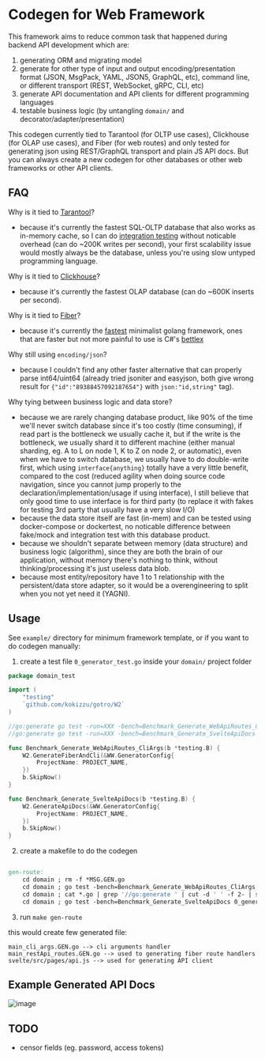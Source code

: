 
# Codegen for Web Framework

This framework aims to reduce common task that happened during backend API development which are:

1. generating ORM and migrating model
2. generate for other type of input and output encoding/presentation format (JSON, MsgPack, YAML, JSON5, GraphQL, etc), command line, or different transport (REST, WebSocket, gRPC, CLI, etc)
3. generate API documentation and API clients for different programming languages
4. testable business logic (by untangling `domain/` and decorator/adapter/presentation)

This codegen currently tied to Tarantool (for OLTP use cases), Clickhouse (for OLAP use cases), and Fiber (for web routes) and only tested for generating json using REST/GraphQL transport and plain JS API docs. But you can always create a new codegen for other databases or other web frameworks or other API clients.

## FAQ

Why is it tied to [Tarantool](//www.tarantool.io/en/developers)?
- because it's currently the fastest SQL-OLTP database that also works as in-memory cache, so I can do [integration testing](//kokizzu.blogspot.com/2021/07/mock-vs-fake-and-classical-testing.html) without noticable overhead (can do ~200K writes per second), your first scalability issue would mostly always be the database, unless you're using slow untyped programming language.

Why is it tied to [Clickhouse](//clickhouse.tech)?
- because it's currently the fastest OLAP database (can do ~600K inserts per second).

Why is it tied to [Fiber](//gofiber.io/)?
- because it's currently the [fastest](//www.techempower.com/benchmarks/#section=data-r20&hw=ph&test=update&l=zijocf-sf) minimalist golang framework, ones that are faster but not more painful to use is C#'s [bettlex](//beetlex.io/)

Why still using `encoding/json`?
- because I couldn't find any other faster alternative that can properly parse int64/uint64 (already tried jsoniter and easyjson, both give wrong result for `{"id":"89388457092187654"}` with `json:"id,string"` tag).

Why tying between business logic and data store?
- because we are rarely changing database product, like 90% of the time we'll never switch database since it's too costly (time consuming), if read part is the bottleneck we usually cache it, but if the write is the bottleneck, we usually shard it to different machine (either manual sharding, eg. A to L on node 1, K to Z on node 2, or automatic), even when we have to switch database, we usually have to do double-write first, which using `interface{anything}` totally have a very little benefit, compared to the cost (reduced agility when doing source code navigation, since you cannot jump properly to the declaration/implementation/usage if using interface), I still believe that only good time to use interface is for third party (to replace it with fakes for testing 3rd party that usually have a very slow I/O)
- because the data store itself are fast (in-mem) and can be tested using docker-compose or dockertest, no noticable difference between fake/mock and integration test with this database product.
- because we shouldn't separate between memory (data structure) and business logic (algorithm), since they are both the brain of our application, without memory there's nothing to think, without thinking/processing it's just useless data blob.
- because most entity/repository have 1 to 1 relationship with the persistent/data store adapter, so it would be a overengineering to split when you not yet need it (YAGNI).

## Usage

See `example/` directory for minimum framework template, or if you want to do codegen manually:

1. create a test file `0_generator_test.go` inside your `domain/` project folder

```go
package domain_test

import (
	"testing"
	`github.com/kokizzu/gotro/W2`
)

//go:generate go test -run=XXX -bench=Benchmark_Generate_WebApiRoutes_CliArgs
//go:generate go test -run=XXX -bench=Benchmark_Generate_SvelteApiDocs

func Benchmark_Generate_WebApiRoutes_CliArgs(b *testing.B) {
	W2.GenerateFiberAndCli(&WW.GeneratorConfig{
		ProjectName: PROJECT_NAME,
	})
	b.SkipNow()
}

func Benchmark_Generate_SvelteApiDocs(b *testing.B) {
	W2.GenerateApiDocs(&WW.GeneratorConfig{
		ProjectName: PROJECT_NAME,
	})
	b.SkipNow()
}

```

2. create a makefile to do the codegen
```Makefile

gen-route:
	cd domain ; rm -f *MSG.GEN.go 
	cd domain ; go test -bench=Benchmark_Generate_WebApiRoutes_CliArgs 0_generator_test.go
	cd domain ; cat *.go | grep '//go:generate ' | cut -d ' ' -f 2- | sh -x
	cd domain ; go test -bench=Benchmark_Generate_SvelteApiDocs 0_generator_test.go

```

3. run `make gen-route`

this would create few generated file:

```
main_cli_args.GEN.go --> cli arguments handler
main_restApi_routes.GEN.go --> used to generating fiber route handlers
svelte/src/pages/api.js --> used for generating API client
```

## Example Generated API Docs

![image](https://user-images.githubusercontent.com/1061610/131266708-44935872-e34a-4538-885a-6056946c9482.png)

## TODO

- censor fields (eg. password, access tokens)
